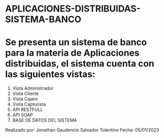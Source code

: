 # APLICACIONES-DISTRIBUIDAS-SISTEMA-BANCO

# Se presenta un sistema de banco para la materia de Aplicaciones distribuidas, el sistema cuenta con las siguientes vistas:
1. Vista Administrador
2. Vista Cliente
3. Vista Cajero
4. Vista Capturista
5. API RESTFULL
6. API SOAP
7. BASE DE DATOS DEL SISTEMA

Realizado por: Jonathan Gaudencio Salvador Tolentino
Fecha: 05/01/2023
